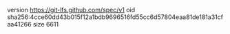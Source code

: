 version https://git-lfs.github.com/spec/v1
oid sha256:4cce60dd43b015f12a1bdb9696516fd55cc6d57804eaa81de181a31cfaa41266
size 6611
